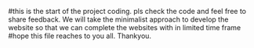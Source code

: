 #this is the start of the project coding. pls check the code and feel free to share feedback. We will take the minimalist approach to develop the website so that we can complete the websites with in limited time frame 
#hope this file reaches to you all. Thankyou.

